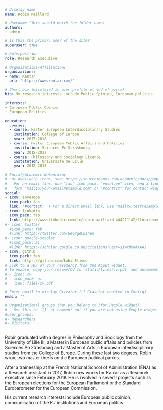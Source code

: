 ```yaml
---
# Display name
name: Robin Maillard

# Username (this should match the folder name)
authors:
- admin

# Is this the primary user of the site?
superuser: true

# Role/position
role: Research Executive

# Organizations/Affiliations
organizations:
- name: Kantar
  url: "https://www.kantar.com/"

# Short bio (displayed in user profile at end of posts)
bio: My research interests include Public Opinion, European politics.

interests:
- European Public Opinion
- European Politics

education:
  courses:
  - course: Master European Interdisciplinary Studies
    institution: College of Europe
    year: 2017-2018
  - course: Master European Public Affairs and Policies
    institution: Sciences Po Strasbourg
    year: 2015-2017
  - course: Philosophy and Sociology Licence
    institution: Université de Lille
    year: 2012-2015

# Social/Academic Networking
# For available icons, see: https://sourcethemes.com/academic/docs/page-builder/#icons
#   For an email link, use "fas" icon pack, "envelope" icon, and a link in the
#   form "mailto:your-email@example.com" or "#contact" for contact widget.
social:
- icon: envelope
  icon_pack: fas
  link: '#contact'  # For a direct email link, use "mailto:test@example.org".
- icon: linkedin
  icon_pack: fab
  link: https://www.linkedin.com/in/robin-maillard-444211142/?locale=en_US
#- icon: twitter
  #icon_pack: fab
  #link: https://twitter.com/GeorgeCushen
#- icon: google-scholar
  #icon_pack: ai
  #link: https://scholar.google.co.uk/citations?user=sIwtMXoAAAAJ
- icon: github
  icon_pack: fab
  link: https://github.com/RobinEliseo
# Link to a PDF of your resume/CV from the About widget.
# To enable, copy your resume/CV to `static/files/cv.pdf` and uncomment the lines below.
# - icon: cv
#   icon_pack: ai
#   link: files/cv.pdf

# Enter email to display Gravatar (if Gravatar enabled in Config)
email: ""

# Organizational groups that you belong to (for People widget)
#   Set this to `[]` or comment out if you are not using People widget.
#user_groups:
#- Researchers
#- Visitors
---
```


Robin graduated with a degree in Philosophy and Sociology from the University of Lille III, a Master in European public affairs and policies from Sciences Po Strasbourg and a Master of Arts in European interdisciplinary studies from the College of Europe. During those last two degrees, Robin wrote two master thesis on the European political parties. 

After a traineeship at the French National School of Administration (ÉNA) as a Research assistant in 2017, Robin now works for Kantar as a Research executive since February 2019. He is involved in several projects such as the European elections for the European Parliament or the Standard Eurobarometer for the European Commission. 

His current research interests include European public opinion, communication of the EU institutions and European politics. 

